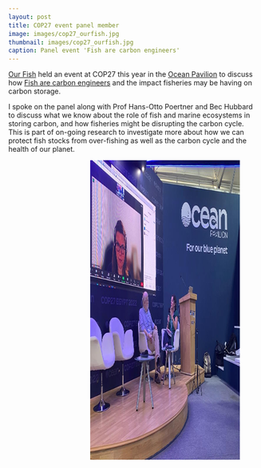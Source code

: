```yaml
---
layout: post
title: COP27 event panel member
image: images/cop27_ourfish.jpg
thumbnail: images/cop27_ourfish.jpg
caption: Panel event 'Fish are carbon engineers'
---
```


[Our Fish](https://our.fish/) held an event at COP27 this year in the [Ocean Pavilion](https://oceanpavilion-cop.org/schedule/) to discuss how [Fish are carbon engineers](https://our.fish/news/cop27-side-event-fish-are-carbon-engineers/) and the impact fisheries may be having on carbon storage.


I spoke on the panel along with Prof Hans-Otto Poertner and Bec Hubbard to discuss what we know about the role of fish and marine ecosystems in storing carbon, and how fisheries might be disrupting the carbon cycle. This is part of on-going research to investigate more about how we can protect fish stocks from over-fishing as well as the carbon cycle and the health of our planet.


<figure>
<img src="/Images/cop27_ourfish.jpg" style="float: right;" width = "300" height = "600" alt="" >
</figure>

